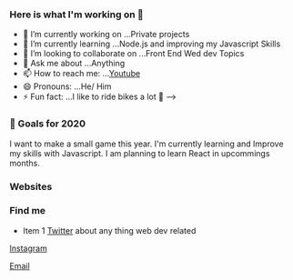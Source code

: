 ### Here is what I'm working on 👋

- 🔭 I’m currently working on ...Private projects
- 🌱 I’m currently learning ...Node.js and improving my Javascript Skills
- 👯 I’m looking to collaborate on ...Front End Wed dev Topics
- 💬 Ask me about ...Anything
- 📫 How to reach me: ...[Youtube](https://www.youtube.com/channel/UCHNiz5ljfYgQQUiJGOm63Sg?view_as=subscriber) 
- 😄 Pronouns: ...He/ Him
- ⚡ Fun fact: ...I like to ride bikes a lot 🚴‍
-->


###   🔭 Goals for 2020
I want to make a small game this year. I'm currently learning and Improve my skills with Javascript.
I am planning to learn React in upcommings months.

### Websites



###   Find me
* Item 1 [Twitter](https://twitter.com/darioamade) about any thing web dev related

[Instagram](https://www.instagram.com/darioamade/)

[Email](mailto:dario_isd@outlook.com)



